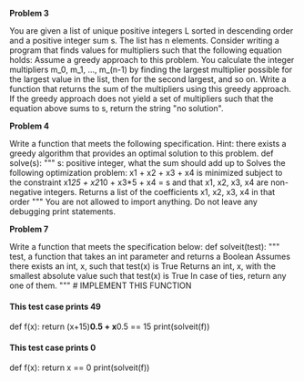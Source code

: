 **Problem 3**

You are given a list of unique positive integers L sorted in descending order and a positive integer sum s. The list has n elements. Consider writing a program that finds values for multipliers  such that the following equation holds: 
Assume a greedy approach to this problem. You calculate the integer multipliers m_0, m_1, ..., m_(n-1) by finding the largest multiplier possible for the largest value in the list, then for the second largest, and so on. Write a function that returns the sum of the multipliers using this greedy approach. If the greedy approach does not yield a set of multipliers such that the equation above sums to s, return the string "no solution". 

**Problem 4**

Write a function that meets the following specification. Hint: there exists a greedy algorithm that provides an optimal solution to this problem.
def solve(s):
    """ 
    s: positive integer, what the sum should add up to
    Solves the following optimization problem:
        x1 + x2 + x3 + x4 is minimized 
        subject to the constraint x1*25 + x2*10 + x3*5 + x4 = s
        and that x1, x2, x3, x4 are non-negative integers.
    Returns a list of the coefficients x1, x2, x3, x4 in that order
    """
You are not allowed to import anything. Do not leave any debugging print statements.

**Problem 7**

Write a function that meets the specification below:
def solveit(test):
    """ test, a function that takes an int parameter and returns a Boolean
        Assumes there exists an int, x, such that test(x) is True
        Returns an int, x, with the smallest absolute value such that test(x) is True 
        In case of ties, return any one of them. 
    """
    # IMPLEMENT THIS FUNCTION
#### This test case prints 49 ####
def f(x):
    return (x+15)**0.5 + x**0.5 == 15
print(solveit(f))
#### This test case prints 0 ####
def f(x):
    return x == 0
print(solveit(f))

